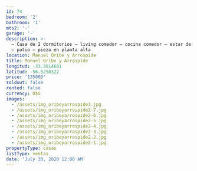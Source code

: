 ```yaml
---
id: 74
bedroom: '2'
bathroom: '1'
mts2: '-'
garage: '-'
description: >-
  – Casa de 2 dormitorios – living comedor – cocina comedor – estar de invierno
  – patio – pieza en planta alta
location: Manuel Oribe y Arrospide
title: Manuel Oribe y Arrospide
longitud: -33.3814601
latitud: -56.5258322
price: '135000'
soldout: false
rented: false
currency: U$S
images:
  - /assets/img_oribeyarrospide3.jpg
  - /assets/img_oribeyarrospide2-7.jpg
  - /assets/img_oribeyarrospide2-6.jpg
  - /assets/img_oribeyarrospide2-5.jpg
  - /assets/img_oribeyarrospide2-4.jpg
  - /assets/img_oribeyarrospide2-3.jpg
  - /assets/img_oribeyarrospide2-2.jpg
  - /assets/img_oribeyarrospide2-1.jpg
propertyType: casas
listType: ventas
date: 'July 30, 2020 12:00 AM'
---
```


